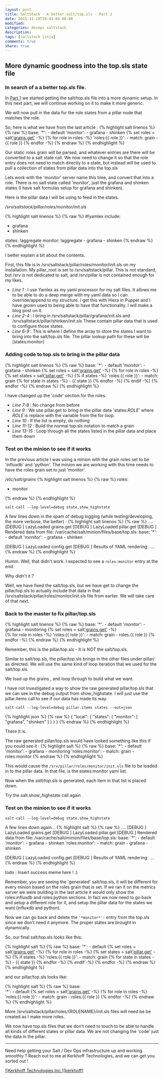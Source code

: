 ```yaml
---
layout: post
title: SaltStack - A better salt/top.sls - Part 2
date: 2015-11-19T19:41:03-08:00
modified: 
categories: devops saltstack 
description:
tags: [saltstack jinja]
comments: true
share: true
---
```


## More dynamic goodness into the top.sls state file

### In search of a a better top.sls file. 

In [Part 1](/saltstack/salt-better-top-state-file/) we started getting the salt/top.sls file into a
more dynamic setup.  In this next part, we will continue working on it to make it more generic.

We will now pull in the data for the role states from a pillar node that matches the role.
<!--more-->

So, here is what we have from the last article :
{% highlight salt linenos %}
{% raw %}
base:
  '*':
    - default
  '*monitor*':
    - grafana
    - shinken
  {% set roles = salt['grains.get']('roles',[]) -%}
  {% for role in roles -%}
  'roles:{{ role }}':
    - match: grain
    - {{ role }}
  {% endfor -%}
{% endraw %}
{% endhighlight %}

Our static roles grain will be parsed, and whatever entries are there will be converted to a salt state
call.  We now need to change it so that the role entry does not need to match directly to a state, but
instead will be used to pull a collection of states from pillar data into the top.sls

Lets work with the 'monitor' server name this time, and convert that into a role.  There is no salt state
called 'monitor', just the grafana and shinken states (I have salt formulas setup for grafana and shinken).

Here is the pillar data I will be using to feed in the states.

_/srv/saltstack/pillar/roles/monitor/init.sls_

{% highlight salt linenos %}
{% raw %}
#!yamlex
include:
  - grafana
  - shinken

states: !aggregate
  monitor: !aggregate
    - grafana
    - shinken
{% endraw %}
{% endhighlight %}

I better explain a bit about the contents.  

First, this file is in /srv/saltstack/pillar/roles/monitor/init.sls on my installation.  My pillar_root
is set to /srv/saltstack/pillar.  This is not standard, but /srv is not dedicated to salt, and /srv/pillar 
is not contained enough for my likes. 

- _Line 1_ : I use Yamlex as my yaml processor for my salt files.  It allows me to be able to do a
deep merge with my yaml data so I can override/append to my structure.  I get this with Hiera in Puppet
and I have grown used to being able to have that functionality.  I will make a blog post on it.
- _Line 2-4_ : I bring in /srv/saltstack/pillar/grafana/init.sls and /srv/saltstack/pillar/shinken/init.sls
These contain pillar data that is used to configure those states.
- _Line 6-9_ : This is where I define the array to store the states I want to bring into the salt/top.sls file.  The 
pillar lookup path for these will be [states:monitor] 

### Adding code to top.sls to bring in the pillar data 

{% highlight salt linenos %}
{% raw %}
base:
  '*':
    - default
  '*monitor*':
    - grafana
    - shinken
  {% set roles = salt['grains.get']('roles',[]) -%}
  {% for role in roles -%}
  {% set states = salt['pillar.get']('states:'+role,[]) -%}
  {% if states -%}
  'roles:{{ role }}':
    - match: grain
    {% for state in states -%}
    - {{ state }}
    {% endfor -%}
  {% endif -%}
  {% endfor -%}
{% endraw %}
{% endhighlight %}

I have changed up the 'code' section for the roles.

- _Line 7-8_   : No change from before
- _Line 9_     : We use pillar.get to bring in the pillar data 'states:_ROLE_' where _ROLE_ is 
replace with the variable from the for loop.
- _Line 10_    : If the list is empty, do nothing
- _Line 11-12_ : Build the normal top.sls notation to match a grain
- _Line 13-15_ : Loop through all the states listed in the pillar data and place them down

### Test on the minion to see if it works

In the previous article I was using a minion with the grain roles set to be 'influxdb' and 'python'.  The minion
we are working with this time needs to have the roles grain set to just 'monitor'.  

_/etc/salt/grains_
{% highlight salt linenos %}
{% raw %}
roles:
  - monitor

{% endraw %}
{% endhighlight %}

``salt-call --log-level=debug state.show_highstate``

A few lines down in the spam of debug logging (while testing/developing, the more verbose, the better) :
{% highlight salt linenos %}
{% raw %}
....
[DEBUG   ] LazyLoaded grains.get
[DEBUG   ] LazyLoaded pillar.get
[DEBUG   ] Rendered data from file: /var/cache/salt/minion/files/base/top.sls:
base:
  '*':
    - default
  '*monitor*':
    - grafana
    - shinken

[DEBUG   ] LazyLoaded config.get
[DEBUG   ] Results of YAML rendering: 
....
{% endraw %}
{% endhighlight %}

Humm.  Well, that didn't work.  I expected to see a ``roles:monitor`` entry at the end.

Why didn't it ?

Well, we have fixed the salt/top.sls, but we have get to change the pillar/top.sls to actually include 
that data in that /srv/saltstack/pillar/roles/monitor/init.sls file from earlier.
We will take care of that next.

### Back to the master to fix pillar/top.sls

{% highlight salt linenos %}
{% raw %}
base:
  '*':
    - default
  '*monitor*':
    - grafana
    - monitoring
  {% set roles = salt['grains.get']('roles',[]) -%}                                                                     
  {% for role in roles -%} 
  'roles:{{ role }}':
    - match: grain
    - roles.{{ role }}
  {% endfor -%} 
{% endraw %}
{% endhighlight %}

Remember, this is the pillar/top.sls - It is _NOT_ the salt/top.sls.  

Similar to salt/top.sls, the pillar/top.sls brings in the other files under pillar/ as directed.
We will use the same kind of loop iteration that we used for the salt/top.sls.  

We load up the grains , and loop through to build what we want.

I have not investigated a way to show the raw generated pillar/top.sls that we can see in the debug
output from show_highstate.  I will just use the pillar.items call to see if our data has made its way.

``salt-call --log-level=debug pillar.items states --out=json``

{% highlight json %}
{% raw %}
{
    "local": {
        "states": {
            "monitor": [
                "grafana", 
                "shinken"
            ]
        }
    }
}
{% endraw %}
{% endhighlight %}

There it is.

The raw generated pillar/top.sls would have looked something like this if you could see it :
{% highlight salt %}
{% raw %}
base:
  '*':
    - default
  '*monitor*':
    - grafana
    - monitoring
  'roles:monitor':
    - match: grain
    - roles.monitor
{% endraw %}
{% endhighlight %}

This would cause the ``/srv/pillar/roles/monitor/init.sls`` file to be loaded in to the pillar data.
In that file, is the states:monitor yaml list.

Now when the _salt/top.sls_ is generated, each item in that list is placed down.

Try the salt.show_highstate call again

### Test on the minion to see if it works

``salt-call --log-level=debug state.show_highstate``

A few lines down again...
{% highlight salt %}
{% raw %}
....
[DEBUG   ] LazyLoaded grains.get
[DEBUG   ] LazyLoaded pillar.get
[DEBUG   ] Rendered data from file: /var/cache/salt/minion/files/base/top.sls:
base:
  '*':
    - default
  '*monitor*':
    - grafana
    - shinken
  'roles:monitor':
    - match: grain
    - grafana
    - shinken
    

[DEBUG   ] LazyLoaded config.get
[DEBUG   ] Results of YAML rendering: 
....
{% endraw %}
{% endhighlight %}

todo : Insert success meme here ! :)

Remember, you are seeing the 'generated' salt/top.sls, it will be different for every minion based on
the roles grain that is set.  If we ran it on the metrics server we were building in the last article
it would only show the roles:influxdb and roles:python sections.  In fact we now need to go back and setup
a different role for it, and setup the pillar data for the states we want (influxdb and python).

Now we can go back and delete the ``'*monitor*':`` entry from the top.sls since we don't need it
anymore.  The proper states are brought in dynamically.

So, our final salt/top.sls looks like this:
 
{% highlight salt %}
{% raw %}
base:
  '*':
    - default
  {% set roles = salt['grains.get']('roles',[]) -%}
  {% for role in roles -%}
  {% set states = salt['pillar.get']('states:'+role,[]) -%}
  {% if states -%}
  'roles:{{ role }}':
    - match: grain
    {% for state in states -%}
    - {{ state }}
    {% endfor -%}
  {% endif -%}
  {% endfor -%}
{% endraw %}
{% endhighlight %}

and our pillar/top.sls looks like:

{% highlight salt %}
{% raw %}
base:                                                                                                                   
  '*':
    - default
  {% set roles = salt['grains.get']('roles',[]) -%} 
  {% for role in roles -%} 
  'roles:{{ role }}':
    - match: grain
    - roles.{{ role }}
  {% endfor -%} 
{% endraw %}
{% endhighlight %}

More /srv/saltstack/pillar/roles/{ROLENAME}/init.sls files will need be be created as I make more roles.

We now have top.sls files that we don't need to touch to be able to handle all kinds of different states or 
pillar data.  We are not changing the 'code' just the data in the pillar.

___
Need help getting your Salt / Dev Ops infrastructure up and working smoothly ?
Reach out to me at Kerkhoff Technologies, and we can get you sorted out !

[![Kerkhoff Technologies Inc.][kerkhoff]](https://www.kerkhofftech.ca/services/linux-support-consulting/ "Kerkhoff Technologies Inc.")



[^1]: I hate how the standard Saltstack locations crap all over my /srv directory as if it owns it.  ie. /srv/formulas is a silly place for Salt Formulas.
[kerkhoff]: https://d335hnnegk3szv.cloudfront.net/wp-content/uploads/sites/559/2014/06/logo.png


